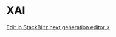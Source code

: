 # XAI

[Edit in StackBlitz next generation editor ⚡️](https://stackblitz.com/~/github.com/AndySung/XAI)